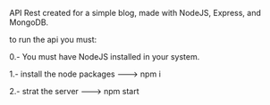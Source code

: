 API Rest created for a simple blog, made with NodeJS, Express, and MongoDB.

to run the api you must:

0.- You must have NodeJS installed in your system.

1.- install the node packages ---> npm i

2.- strat the server ---> npm start
